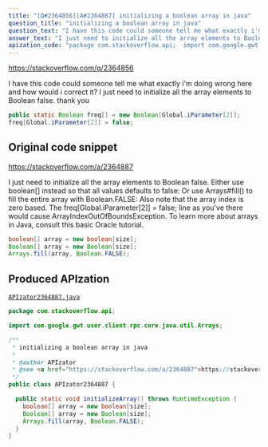 ```yaml
---
title: "[Q#2364856][A#2364887] initializing a boolean array in java"
question_title: "initializing a boolean array in java"
question_text: "I have this code could someone tell me what exactly i'm doing wrong here and how would i correct it? I just need to initialize all the array elements to Boolean false. thank you"
answer_text: "I just need to initialize all the array elements to Boolean false. Either use boolean[] instead so that all values defaults to false: Or use Arrays#fill() to fill the entire array with Boolean.FALSE: Also note that the array index is zero based. The freq[Global.iParameter[2]] = false; line as you've there would cause ArrayIndexOutOfBoundsException. To learn more about arrays in Java, consult this basic Oracle tutorial."
apization_code: "package com.stackoverflow.api;  import com.google.gwt.user.client.rpc.core.java.util.Arrays;  /**  * initializing a boolean array in java  *  * @author APIzator  * @see <a href=\"https://stackoverflow.com/a/2364887\">https://stackoverflow.com/a/2364887</a>  */ public class APIzator2364887 {    public static void initializeArray() throws RuntimeException {     boolean[] array = new boolean[size];     Boolean[] array = new Boolean[size];     Arrays.fill(array, Boolean.FALSE);   } }"
---
```


https://stackoverflow.com/q/2364856

I have this code
could someone tell me what exactly i&#x27;m doing wrong here and how would i correct it? I just need to initialize all the array elements to Boolean false.
thank you


```java
public static Boolean freq[] = new Boolean[Global.iParameter[2]];
freq[Global.iParameter[2]] = false;
```


## Original code snippet

https://stackoverflow.com/a/2364887

I just need to initialize all the array elements to Boolean false.
Either use boolean[] instead so that all values defaults to false:
Or use Arrays#fill() to fill the entire array with Boolean.FALSE:
Also note that the array index is zero based. The freq[Global.iParameter[2]] = false; line as you&#x27;ve there would cause ArrayIndexOutOfBoundsException. To learn more about arrays in Java, consult this basic Oracle tutorial.

```java
boolean[] array = new boolean[size];
Boolean[] array = new Boolean[size];
Arrays.fill(array, Boolean.FALSE);
```

## Produced APIzation

[`APIzator2364887.java`](https://github.com/pasqualesalza/apization-temp-data/raw/master/apizations/java/APIzator2364887.java)

```java
package com.stackoverflow.api;

import com.google.gwt.user.client.rpc.core.java.util.Arrays;

/**
 * initializing a boolean array in java
 *
 * @author APIzator
 * @see <a href="https://stackoverflow.com/a/2364887">https://stackoverflow.com/a/2364887</a>
 */
public class APIzator2364887 {

  public static void initializeArray() throws RuntimeException {
    boolean[] array = new boolean[size];
    Boolean[] array = new Boolean[size];
    Arrays.fill(array, Boolean.FALSE);
  }
}

```